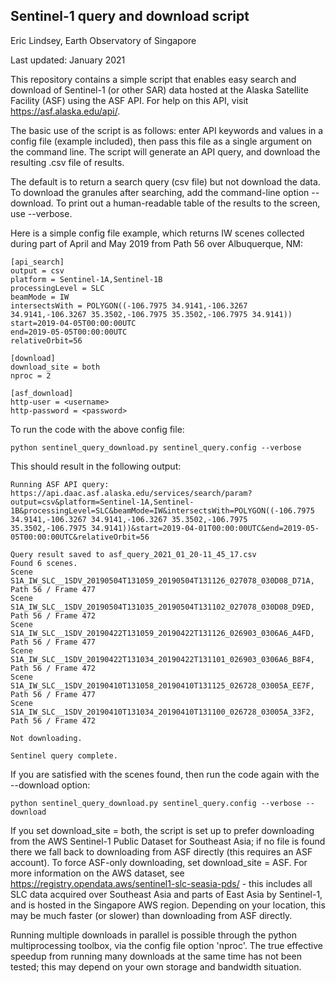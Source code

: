 Sentinel-1 query and download script
------
Eric Lindsey, Earth Observatory of Singapore

Last updated: January 2021

This repository contains a simple script that enables easy search and download of Sentinel-1 (or other SAR) data hosted at the Alaska Satellite Facility (ASF) using the ASF API. For help on this API, visit https://asf.alaska.edu/api/.

The basic use of the script is as follows: enter API keywords and values in a config file (example included), then pass this file as a single argument on the command line. The script will generate an API query, and download the resulting .csv file of results.

The default is to return a search query (csv file) but not download the data. To download the granules after searching, add the command-line option --download. To print out a human-readable table of the results to the screen, use --verbose.

Here is a simple config file example, which returns IW scenes collected during part of April and May 2019 from Path 56 over Albuquerque, NM:

    [api_search]
    output = csv
    platform = Sentinel-1A,Sentinel-1B
    processingLevel = SLC
    beamMode = IW
    intersectsWith = POLYGON((-106.7975 34.9141,-106.3267 34.9141,-106.3267 35.3502,-106.7975 35.3502,-106.7975 34.9141))
    start=2019-04-05T00:00:00UTC
    end=2019-05-05T00:00:00UTC
    relativeOrbit=56

    [download]
    download_site = both
    nproc = 2

    [asf_download]
    http-user = <username>
    http-password = <password>

To run the code with the above config file:

    python sentinel_query_download.py sentinel_query.config --verbose

This should result in the following output:

    Running ASF API query:
    https://api.daac.asf.alaska.edu/services/search/param?output=csv&platform=Sentinel-1A,Sentinel-1B&processingLevel=SLC&beamMode=IW&intersectsWith=POLYGON((-106.7975 34.9141,-106.3267 34.9141,-106.3267 35.3502,-106.7975 35.3502,-106.7975 34.9141))&start=2019-04-01T00:00:00UTC&end=2019-05-05T00:00:00UTC&relativeOrbit=56
    
    Query result saved to asf_query_2021_01_20-11_45_17.csv
    Found 6 scenes.
    Scene S1A_IW_SLC__1SDV_20190504T131059_20190504T131126_027078_030D08_D71A, Path 56 / Frame 477
    Scene S1A_IW_SLC__1SDV_20190504T131035_20190504T131102_027078_030D08_D9ED, Path 56 / Frame 472
    Scene S1A_IW_SLC__1SDV_20190422T131059_20190422T131126_026903_0306A6_A4FD, Path 56 / Frame 477
    Scene S1A_IW_SLC__1SDV_20190422T131034_20190422T131101_026903_0306A6_B8F4, Path 56 / Frame 472
    Scene S1A_IW_SLC__1SDV_20190410T131058_20190410T131125_026728_03005A_EE7F, Path 56 / Frame 477
    Scene S1A_IW_SLC__1SDV_20190410T131034_20190410T131100_026728_03005A_33F2, Path 56 / Frame 472
    
    Not downloading.
    
    Sentinel query complete.

If you are satisfied with the scenes found, then run the code again with the --download option:

    python sentinel_query_download.py sentinel_query.config --verbose --download

If you set download_site = both, the script is set up to prefer downloading from the AWS Sentinel-1 Public Dataset for Southeast Asia; if no file is found there we fall back to downloading from ASF directly (this requires an ASF account). To force ASF-only downloading, set download_site = ASF. For more information on the AWS dataset, see https://registry.opendata.aws/sentinel1-slc-seasia-pds/ - this includes all SLC data acquired over Southeast Asia and parts of East Asia by Sentinel-1, and is hosted in the Singapore AWS region. Depending on your location, this may be much faster (or slower) than downloading from ASF directly.

Running multiple downloads in parallel is possible through the python multiprocessing toolbox, via the config file option 'nproc'. The true effective speedup from running many downloads at the same time has not been tested; this may depend on your own storage and bandwidth situation.

